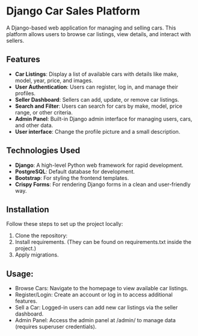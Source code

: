 # Django Car Sales Platform

A Django-based web application for managing and selling cars. This platform allows users to browse car listings, view details, and interact with sellers.

## Features

- **Car Listings**: Display a list of available cars with details like make, model, year, price, and images.
- **User Authentication**: Users can register, log in, and manage their profiles.
- **Seller Dashboard**: Sellers can add, update, or remove car listings.
- **Search and Filter**: Users can search for cars by make, model, price range, or other criteria.
- **Admin Panel**: Built-in Django admin interface for managing users, cars, and other data.
- **User interface**: Change the profile picture and a small description.

## Technologies Used

- **Django**: A high-level Python web framework for rapid development.
- **PostgreSQL**: Default database for development.
- **Bootstrap**: For styling the frontend templates.
- **Crispy Forms**: For rendering Django forms in a clean and user-friendly way.

## Installation

Follow these steps to set up the project locally:

1. Clone the repository:
2. Install requirements. (They can be found on requirements.txt inside the project.)
3. Apply migrations.

## Usage:
- Browse Cars: Navigate to the homepage to view available car listings.
- Register/Login: Create an account or log in to access additional features.
- Sell a Car: Logged-in users can add new car listings via the seller dashboard.
- Admin Panel: Access the admin panel at /admin/ to manage data (requires superuser credentials).

